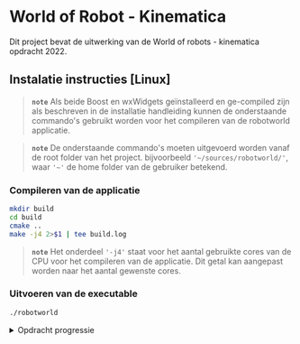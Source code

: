# World of Robot - Kinematica

Dit project bevat de uitwerking van de World of robots - kinematica opdracht 2022.

## Instalatie instructies [Linux]

> **```note```** Als beide Boost en wxWidgets geïnstalleerd en ge-compiled zijn als beschreven in de installatie handleiding kunnen de onderstaande commando's gebruikt worden voor het compileren van de robotworld applicatie.

> **```note```** De onderstaande commando's moeten uitgevoerd worden vanaf de root folder van het project. bijvoorbeeld ```'~/sources/robotworld/'```, waar ```'~'``` de home folder van de gebruiker betekend. 

### Compileren van de applicatie

```bash
mkdir build
cd build
cmake ..
make -j4 2>$1 | tee build.log
```

> **```note```** Het onderdeel ```'-j4'``` staat voor het aantal gebruikte cores van de CPU voor het compileren van de applicatie. Dit getal kan aangepast worden naar het aantal gewenste cores.

### Uitvoeren van de executable

```bash
./robotworld
```

<details>
    <summary> Opdracht progressie </summary>

## TODO list

|#|Beschrijving|Voldaan|
|:---:|:---|:---:|
|01|Ga uit van de basisversie van Robotwereld. In de huidige master zijn heel veel warnings opgelost in RobotWorld zelf. Als je bovendien gebruik maakt van het bijgeleverde autotools build systeem dan heb je vrijwel geen last van allerlei Boost en wxWidgets warnings bij het compileren of het gebruik van CPPCheck.|:heavy_check_mark:|
|02|Vergroot de wereld tot 1024x1024 pixels.|:heavy_check_mark:|
|03|Voeg ten minste 4 muren van tenminste 100 pixels toe aan de wereld.|:heavy_check_mark:|
|04|De robot heeft kennis van de kaart van de wereld.|:x:|
|05|De robot heeft een positie en oriëntatie die gebruikt wordt voor het bepalen van de route, het rijden en als input voor de sensoren (van waaruit ergemeten moet worden). Daarnaast moet de robot een ’belief’ positie en oriëntatie krijgen.|:x:|
|06|Het bepalen van de route met A-star en het automatisch rijden naar het doel kan beschout worden als het handmatig besturen / laten rijden van de robot.|:x:|
|07|De robot maakt gebruik van de Kalmanfilter op basis van kompas en odometer om een overtuiging van zijn positie en oriëntatie te vormen.|:x:|
|08|De robot maakt gebruik van het Particlefilter op basis van kompas en lidar omeen overtuiging van zijn positie en oriëntatie te vormen.|:x:|
|09|De robot ontwikkelt een overtuiging van de werkelijkheid volgens twee methodes (zie voorgaande twee items). Voeg aan de GUI van robotwereld een optie toe waarmee de gebruiker kan selecteren of de robot gebruik maakt van de overtuiging verkregen met Kalmanfilter of die uit het Particlefilter om een keuze te maken voor de control update.|:x:|
|10|De controlupdate gaat gepaard met onzekerheid. Bij een snelheid van 10 pixels per stap is de kans 0.7 dat deze uitkomt in een van de pixels in het 3x3 vierkant rondom de doelpixel. De kans is 0.3 dat deze uitkomt in één van de overige pixels in het 5x5 vierkant rondom de doelpixel.|:x:|
|11|Het kompas van de robot bepaalt de rijrichting van de robot met een configureerbare standaardeviatie. De uitgangswaarde van de standaardeviatie is 2 graden.|:heavy_check_mark:|
|12|De odometer van de robot meet de afgelegde weg van de robot met een configureerbare standaardeviatie. De uitgangswaarde van deze standaardeviatie is 1 pixel per stap van 10 pixels.|:x:|
|13|De lidar van de robot meet per ronde 180 keer (dat is iedere 2 graden). De afstandsmeting van iedere “beam” heeft een configureerbare standaardeviatie. De uitgangswaarde van deze standaardeviatie is 10 pixels.|:heavy_check_mark:|
|14|Laat de robot naar een willekeurig doel in de wereld rijden. Plot in de robotwereld de werkelijk afgelegde weg, de overtuiging van de afgelegde weg volgens het Kalmanfilter, en de overtuiging van de afgelegde weg volgens het Particlefilter.|:x:|

</details>